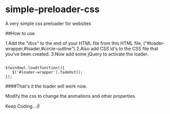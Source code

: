 # simple-preloader-css
A very simple css preloader for websites

##How to use

1.Add the "divs" to the end of your HTML file from this HTML file, ("#loader-wrapper,#loader,#circle-outline")
2.Also add CSS id's to the CSS file that you've been created.
3.Now add some jQuery to activate the loader.

<code>
$(window).load(function(){
   $('#loader-wrapper').fadeOut();
});
</code>

####That's it the loader will work now.

Modify the css to change the animations and other properties.

Keep Coding...✌
